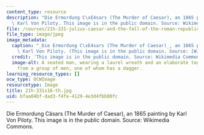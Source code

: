 ```yaml
---
content_type: resource
description: "Die Ermordung C\xE4sars (The Murder of Caesar), an 1865 painting by\
  \ Karl Von Piloty. This image is in the public domain. Source: Wikimedia Commons."
file: /courses/21h-331-julius-caesar-and-the-fall-of-the-roman-republic-spring-2016/bfaa04bfdad3f4fe41294e3d4fbb80fc_21h-331s16-th.jpg
file_type: image/jpeg
image_metadata:
  caption: "_Die Ermordung C\xE4sars (The Murder of Caesar)_, an 1865 painting by\
    \ Karl Von Piloty. (This image is in the public domain. Source: [Wikimedia Commons](https://commons.wikimedia.org/wiki/File:Karl_Theodor_von_Piloty_Murder_of_Caesar_1865.jpg).)"
  credit: 'This image is in the public domain. Source: Wikimedia Commons.'
  image-alt: A seated man, wearing a laurel wreath and an elaborate toga, recoils
    from a group of men, one of whom has a dagger.
learning_resource_types: []
ocw_type: OCWImage
resourcetype: Image
title: 21h-331s16-th.jpg
uid: bfaa04bf-dad3-f4fe-4129-4e3d4fbb80fc
---
```

Die Ermordung Cäsars (The Murder of Caesar), an 1865 painting by Karl Von Piloty. This image is in the public domain. Source: Wikimedia Commons.

